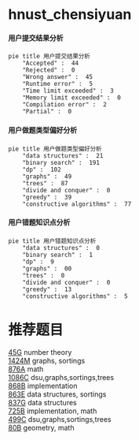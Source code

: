 # hnust_chensiyuan

<!-- tabs:start -->



#### **用户提交结果分析**

```mermaid
pie title 用户提交结果分析
    "Accepted" :  44
    "Rejected" :  0
    "Wrong answer" :  45
    "Runtime error" :  5
    "Time limit exceeded" :  3
    "Memory limit exceeded" :  0
    "Compilation error" :  2
    "Partial" :  0
```

#### **用户做题类型偏好分析**

```mermaid
pie title 用户做题类型偏好分析
    "data structures" :  21
    "binary search" :  191
    "dp" :  102
    "graphs" :  49
    "trees" :  87
    "divide and conquer" :  0
    "greedy" :  39
    "constructive algorithms" :  77
```
#### **用户错题知识点分析**

```mermaid
pie title 用户错题知识点分析
    "data structures" :  0
    "binary search" :  1
    "dp" :  9
    "graphs" :  00
    "trees" :  0
    "divide and conquer" :  0
    "greedy" :  13
    "constructive algorithms" :  5
```



<!-- tabs:end -->
# 推荐题目
[45G](https://codeforces.com/contest/45/problem/G)		number theory		  
[1424M](https://codeforces.com/contest/1424/problem/M)		graphs,
                        sortings		  
[876A](https://codeforces.com/contest/876/problem/A)		math		  
[1086C](https://codeforces.com/contest/1086/problem/C)		dsu,graphs,sortings,trees		  
[868B](https://codeforces.com/contest/868/problem/B)		implementation		  
[863E](https://codeforces.com/contest/863/problem/E)		data structures,
                        sortings		  
[837G](https://codeforces.com/contest/837/problem/G)		data structures		  
[725B](https://codeforces.com/contest/725/problem/B)		implementation,
                        math		  
[499C](https://codeforces.com/contest/499/problem/C)		dsu,graphs,sortings,trees		  
[80B](https://codeforces.com/contest/80/problem/B)		geometry,
                        math		  
